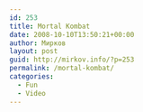 ```yaml
---
id: 253
title: Mortal Kombat
date: 2008-10-10T13:50:21+00:00
author: Мирков
layout: post
guid: http://mirkov.info/?p=253
permalink: /mortal-kombat/
categories:
  - Fun
  - Video
---
```

